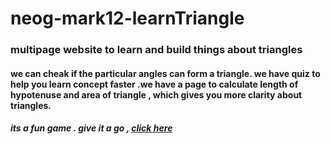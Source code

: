 # neog-mark12-learnTriangle
### multipage website to learn and build things about triangles 
#### we can cheak if the particular angles can form a triangle. we have quiz to help you learn concept faster .we have a page to calculate length of hypotenuse and area of triangle , which gives you more clarity about triangles.
##### its a fun game . give it a go , [click here]()
